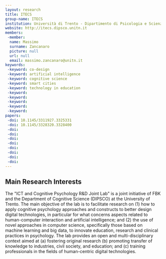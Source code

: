 ```yaml
---
layout: research
title: ITECS
group-name: ITECS
institution: Università di Trento - Dipartimento di Psicologia e Scienze Cognitive
website: http://itecs.dipsco.unitn.it
members: 
 -member: 
  name: Massimo
  surname: Zancanaro
  picture: null
  url: null
  email: massimo.zancanaro@unitn.it
keywords: 
 -keyword: co-design
 -keyword: artificial intelligence
 -keyword: cognitive science
 -keyword: smart cities
 -keyword: technology in education
 -keyword: 
 -keyword: 
 -keyword: 
 -keyword: 
 -keyword: 
papers: 
 -doi: 10.1145/3311927.3325331
 -doi: 10.1145/3328320.3328400
 -doi: 
 -doi: 
 -doi: 
 -doi: 
 -doi: 
 -doi: 
 -doi: 
 -doi: 
---
```



## Main Research Interests
The "ICT and Cognitive Psychology R&D Joint Lab" is a joint initiative of FBK and the Department of Cognitive Science (DIPSCO) at the University of Trento. The main objective of the lab is to facilitate research on (1) how to apply cognitive psychology approaches and constructs to better design digital technologies, in particular for what concerns aspects related to human-computer interaction and artificial intelligence; and (2) the use of novel approaches in computer science, specifically those based on machine learning and big data, to innovate education, research and clinical practices in psychology. The lab provides an open and multi-disciplinary context aimed at (a) fostering original research (b) promoting transfer of knowledge to industries, civil society, and education; and (c) training professionals in the fields of human-centric digital technologies.